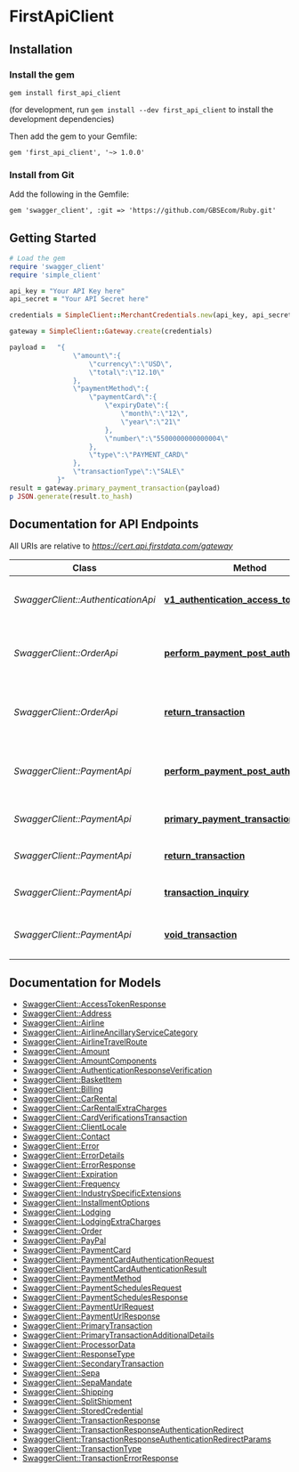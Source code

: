 # FirstApiClient

## Installation

### Install the gem

```shell
gem install first_api_client
```
(for development, run `gem install --dev first_api_client` to install the development dependencies)

Then add the gem to your Gemfile:

    gem 'first_api_client', '~> 1.0.0'

### Install from Git

Add the following in the Gemfile:

    gem 'swagger_client', :git => 'https://github.com/GBSEcom/Ruby.git'

## Getting Started

```ruby
# Load the gem
require 'swagger_client'
require 'simple_client'

api_key = "Your API Key here"
api_secret = "Your API Secret here"

credentials = SimpleClient::MerchantCredentials.new(api_key, api_secret)

gateway = SimpleClient::Gateway.create(credentials)

payload = 	"{ 
				\"amount\":{
					\"currency\":\"USD\",
					\"total\":\"12.10\"
				},
				\"paymentMethod\":{
					\"paymentCard\":{
						\"expiryDate\":{
							\"month\":\"12\",
							\"year\":\"21\"
						},
						\"number\":\"5500000000000004\"
					},
					\"type\":\"PAYMENT_CARD\"
				},
				\"transactionType\":\"SALE\"
			}"
result = gateway.primary_payment_transaction(payload)
p JSON.generate(result.to_hash)
```

## Documentation for API Endpoints

All URIs are relative to *https://cert.api.firstdata.com/gateway*

Class | Method | HTTP request | Description
------------ | ------------- | ------------- | -------------
*SwaggerClient::AuthenticationApi* | [**v1_authentication_access_tokens_post**](docs/AuthenticationApi.md#v1_authentication_access_tokens_post) | **POST** /v1/authentication/access-tokens | Generate an access token for user authentication
*SwaggerClient::OrderApi* | [**perform_payment_post_authorisation**](docs/OrderApi.md#perform_payment_post_authorisation) | **POST** /v1/orders/{order-id}/postauth | Use this to capture/complete a transaction. Partial postauths are allowed.
*SwaggerClient::OrderApi* | [**return_transaction**](docs/OrderApi.md#return_transaction) | **POST** /v1/orders/{order-id}/return | Use this to return/refund on the order. Partial returns are allowed.
*SwaggerClient::PaymentApi* | [**perform_payment_post_authorisation**](docs/PaymentApi.md#perform_payment_post_authorisation) | **POST** /v1/payments/{transaction-id}/postauth | Use this to capture/complete a transaction. Partial postauths are allowed.
*SwaggerClient::PaymentApi* | [**primary_payment_transaction**](docs/PaymentApi.md#primary_payment_transaction) | **POST** /v1/payments | Generate a primary transaction
*SwaggerClient::PaymentApi* | [**return_transaction**](docs/PaymentApi.md#return_transaction) | **POST** /v1/payments/{transaction-id}/return | Return/refund a transaction.
*SwaggerClient::PaymentApi* | [**transaction_inquiry**](docs/PaymentApi.md#transaction_inquiry) | **GET** /v1/payments/{transaction-id} | Retrieve the state of a transaction
*SwaggerClient::PaymentApi* | [**void_transaction**](docs/PaymentApi.md#void_transaction) | **POST** /v1/payments/{transaction-id}/void | Reverse a previous action on an existing transaction


## Documentation for Models

 - [SwaggerClient::AccessTokenResponse](docs/AccessTokenResponse.md)
 - [SwaggerClient::Address](docs/Address.md)
 - [SwaggerClient::Airline](docs/Airline.md)
 - [SwaggerClient::AirlineAncillaryServiceCategory](docs/AirlineAncillaryServiceCategory.md)
 - [SwaggerClient::AirlineTravelRoute](docs/AirlineTravelRoute.md)
 - [SwaggerClient::Amount](docs/Amount.md)
 - [SwaggerClient::AmountComponents](docs/AmountComponents.md)
 - [SwaggerClient::AuthenticationResponseVerification](docs/AuthenticationResponseVerification.md)
 - [SwaggerClient::BasketItem](docs/BasketItem.md)
 - [SwaggerClient::Billing](docs/Billing.md)
 - [SwaggerClient::CarRental](docs/CarRental.md)
 - [SwaggerClient::CarRentalExtraCharges](docs/CarRentalExtraCharges.md)
 - [SwaggerClient::CardVerificationsTransaction](docs/CardVerificationsTransaction.md)
 - [SwaggerClient::ClientLocale](docs/ClientLocale.md)
 - [SwaggerClient::Contact](docs/Contact.md)
 - [SwaggerClient::Error](docs/Error.md)
 - [SwaggerClient::ErrorDetails](docs/ErrorDetails.md)
 - [SwaggerClient::ErrorResponse](docs/ErrorResponse.md)
 - [SwaggerClient::Expiration](docs/Expiration.md)
 - [SwaggerClient::Frequency](docs/Frequency.md)
 - [SwaggerClient::IndustrySpecificExtensions](docs/IndustrySpecificExtensions.md)
 - [SwaggerClient::InstallmentOptions](docs/InstallmentOptions.md)
 - [SwaggerClient::Lodging](docs/Lodging.md)
 - [SwaggerClient::LodgingExtraCharges](docs/LodgingExtraCharges.md)
 - [SwaggerClient::Order](docs/Order.md)
 - [SwaggerClient::PayPal](docs/PayPal.md)
 - [SwaggerClient::PaymentCard](docs/PaymentCard.md)
 - [SwaggerClient::PaymentCardAuthenticationRequest](docs/PaymentCardAuthenticationRequest.md)
 - [SwaggerClient::PaymentCardAuthenticationResult](docs/PaymentCardAuthenticationResult.md)
 - [SwaggerClient::PaymentMethod](docs/PaymentMethod.md)
 - [SwaggerClient::PaymentSchedulesRequest](docs/PaymentSchedulesRequest.md)
 - [SwaggerClient::PaymentSchedulesResponse](docs/PaymentSchedulesResponse.md)
 - [SwaggerClient::PaymentUrlRequest](docs/PaymentUrlRequest.md)
 - [SwaggerClient::PaymentUrlResponse](docs/PaymentUrlResponse.md)
 - [SwaggerClient::PrimaryTransaction](docs/PrimaryTransaction.md)
 - [SwaggerClient::PrimaryTransactionAdditionalDetails](docs/PrimaryTransactionAdditionalDetails.md)
 - [SwaggerClient::ProcessorData](docs/ProcessorData.md)
 - [SwaggerClient::ResponseType](docs/ResponseType.md)
 - [SwaggerClient::SecondaryTransaction](docs/SecondaryTransaction.md)
 - [SwaggerClient::Sepa](docs/Sepa.md)
 - [SwaggerClient::SepaMandate](docs/SepaMandate.md)
 - [SwaggerClient::Shipping](docs/Shipping.md)
 - [SwaggerClient::SplitShipment](docs/SplitShipment.md)
 - [SwaggerClient::StoredCredential](docs/StoredCredential.md)
 - [SwaggerClient::TransactionResponse](docs/TransactionResponse.md)
 - [SwaggerClient::TransactionResponseAuthenticationRedirect](docs/TransactionResponseAuthenticationRedirect.md)
 - [SwaggerClient::TransactionResponseAuthenticationRedirectParams](docs/TransactionResponseAuthenticationRedirectParams.md)
 - [SwaggerClient::TransactionType](docs/TransactionType.md)
 - [SwaggerClient::TransactionErrorResponse](docs/TransactionErrorResponse.md)
